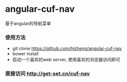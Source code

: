 # angular-cuf-nav
基于angular的导航菜单

### 使用方法
 - git clone https://github.com/hjzheng/angular-cuf-nav
 - bower install
 - 启动一个喜欢的web server, 使用喜欢的浏览器访问即可
 
### 直接访问 http://get-set.cn/cuf-nav

